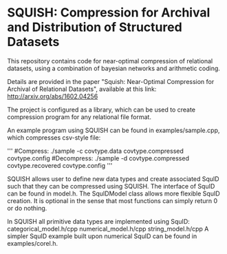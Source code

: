 # SQUISH: Compression for Archival and Distribution of Structured Datasets

This repository contains code for near-optimal compression of relational datasets, using a combination of bayesian networks and arithmetic coding. 

Details are provided in the paper "Squish: Near-Optimal Compression for Archival of Relational Datasets", available at this link: http://arxiv.org/abs/1602.04256

The project is configured as a library, which can be used to create compression program for any relational file format.

An example program using SQUISH can be found in examples/sample.cpp, which compresses csv-style file:

'''
#Compress:
./sample -c covtype.data covtype.compressed covtype.config
#Decompress:
./sample -d covtype.compressed covtype.recovered covtype.config
'''

SQUISH allows user to define new data types and create associated SquID such that they can be compressed using SQUISH. The interface of SquID can be found in model.h. The SquIDModel class allows more flexible SquID creation. It is optional in the sense that most functions can simply return 0 or do nothing.

In SQUISH all primitive data types are implemented using SquID:
     categorical\_model.h/cpp
     numerical\_model.h/cpp
     string\_model.h/cpp
A simpler SquID example built upon numerical SquID can be found in examples/corel.h.
